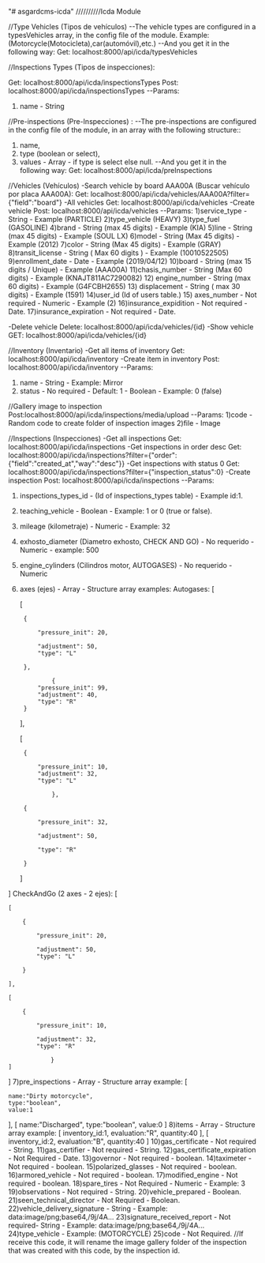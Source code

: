 "# asgardcms-icda"
//////////Icda Module

//Type Vehicles (Tipos de vehículos)
--The vehicle types are configured in a typesVehicles array, in the config file of the module. Example: (Motorcycle(Motocicleta),car(automóvil),etc.)
--And you get it in the following way:
Get: localhost:8000/api/icda/typesVehicles

//Inspections Types (Tipos de inspecciones):

Get: localhost:8000/api/icda/inspectionsTypes
Post: localhost:8000/api/icda/inspectionsTypes
--Params:
1) name - String

//Pre-inspections (Pre-Inspecciones) :
--The pre-inspections are configured in the config file of the module, in an array with the following structure::
1) name,
2) type (boolean or select),
3) values - Array - if type is select else null.
--And you get it in the following way:
Get: localhost:8000/api/icda/preInspections

//Vehicles (Vehículos)
-Search vehicle by board AAA00A (Buscar vehículo por placa AAA00A):
Get: localhost:8000/api/icda/vehicles/AAA00A?filter={"field":"board"}
-All vehicles
Get: localhost:8000/api/icda/vehicles
-Create vehicle
Post: localhost:8000/api/icda/vehicles
--Params:
1)service_type - String - Example (PARTICLE)
2)type_vehicle (HEAVY)
3)type_fuel (GASOLINE)
4)brand - String (max 45 digits) - Example (KIA)
5)line - String (max 45 digits) - Example (SOUL LX)
6)model - String (Max 45 digits) - Example (2012)
7)color - String (Max 45 digits) - Example (GRAY)
8)transit_license - String ( Max 60 digits ) - Example (10010522505)
9)enrollment_date - Date - Example (2019/04/12)
10)board - String (max 15 digits / Unique) - Example (AAA00A)
11)chasis_number - String  (Max 60 digits) - Example (KNAJT811AC7290082)
12) engine_number - String (max 60 digits) - Example (G4FCBH2655)
13) displacement - String ( max 30 digits) - Example (1591)
14)user_id (Id of users table.)
15) axes_number - Not required - Numeric - Example (2)
16)insurance_expidition - Not required - Date.
17)insurance_expiration - Not required - Date.

-Delete vehicle
Delete: localhost:8000/api/icda/vehicles/{id}
-Show vehicle
GET: localhost:8000/api/icda/vehicles/{id}

//Inventory (Inventario)
-Get all items of inventory
Get: localhost:8000/api/icda/inventory
-Create item in inventory
Post: localhost:8000/api/icda/inventory
--Params:
1) name - String - Example: Mirror
2) status - No required - Default: 1 - Boolean - Example: 0 (false)

//Gallery image to inspection
Post:localhost:8000/api/icda/inspections/media/upload
--Params:
1)code - Random code to create folder of inspection images
2)file - Image

//Inspections (Inspecciones)
-Get all inspections
Get: localhost:8000/api/icda/inspections
-Get inspections in order desc
Get: localhost:8000/api/icda/inspections?filter={"order":{"field":"created_at","way":"desc"}}
-Get inspections with status 0
Get: localhost:8000/api/icda/inspections?filter={"inspection_status":0}
-Create inspection
Post: localhost:8000/api/icda/inspections
--Params:
1) inspections_types_id - (Id of inspections_types table) - Example id:1.
2) teaching_vehicle - Boolean -  Example: 1 or 0 (true or false).
3) mileage (kilometraje) - Numeric - Example: 32
4) exhosto_diameter (Diametro exhosto, CHECK AND GO) - No requerido - Numeric - example: 500
5) engine_cylinders (Cilindros motor, AUTOGASES) - No requerido - Numeric
6) axes (ejes) - Array - Structure array examples:
Autogases:
[

	[

		{

			"pressure_init": 20,

			"adjustment": 50,
			"type": "L"

		},

                {
			"pressure_init": 99,
			"adjustment": 40,
			"type": "R"
		}

	],

	[

		{

			"pressure_init": 10,
			"adjustment": 32,
			"type": "L"

                },

		{

			"pressure_init": 32,

			"adjustment": 50,

			"type": "R"

		}

	]

]
CheckAndGo (2 axes - 2 ejes):
[

	[

		{

			"pressure_init": 20,

			"adjustment": 50,
			"type": "L"

		}

	],

	[

		{

			"pressure_init": 10,

			"adjustment": 32,
			"type": "R"

                }                        
	]

]
7)pre_inspections - Array - Structure array example:
[

	name:"Dirty motorcycle",
	type:"boolean",
	value:1

],
[
	name:"Discharged",
	type:"boolean",
	value:0
]
8)items - Array - Structure array example:
[
	inventory_id:1,
	evaluation:"R",
	quantity:40
],
[
	inventory_id:2,
	evaluation:"B",
	quantity:40
]
10)gas_certificate - Not required - String.
11)gas_certifier - Not required - String.
12)gas_certificate_expiration - Not Required - Date.
13)governor - Not required - boolean.
14)taximeter - Not required - boolean.
15)polarized_glasses - Not required - boolean.
16)armored_vehicle - Not required - boolean.
17)modified_engine - Not required - boolean.
18)spare_tires - Not Required - Numeric - Example: 3
19)observations - Not required - String.
20)vehicle_prepared - Boolean.
21)seen_technical_director - Not Required - Boolean.
22)vehicle_delivery_signature - String - Example: data:image/png;base64,/9j/4A...
23)signature_received_report - Not required- String - Example: data:image/png;base64,/9j/4A...
24)type_vehicle - Example: (MOTORCYCLE)
25)code - Not Required. //If receive this code, it will rename the image gallery folder of the inspection that was created with this code, by the inspection id.
